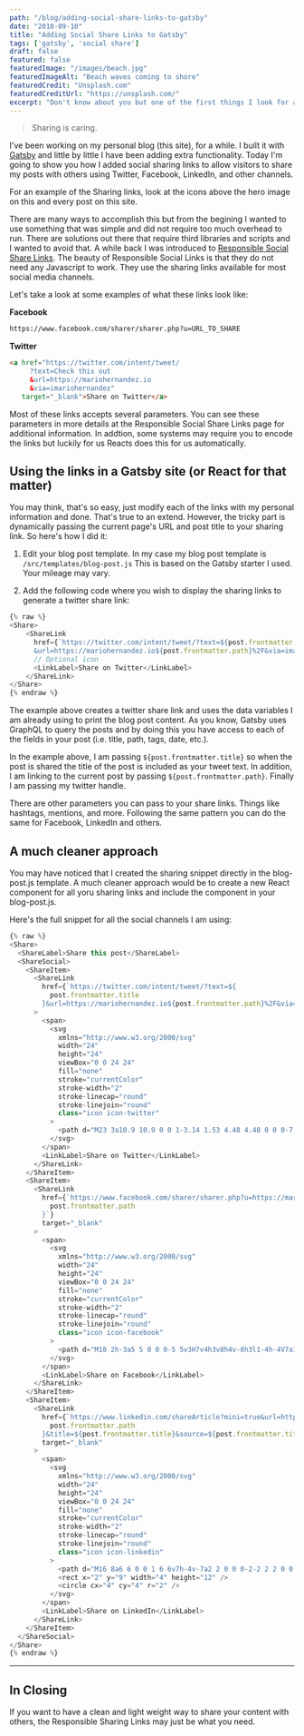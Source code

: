 ```yaml
---
path: "/blog/adding-social-share-links-to-gatsby"
date: "2018-09-10"
title: "Adding Social Share Links to Gatsby"
tags: ['gatsby', 'social share']
draft: false
featured: false
featuredImage: "/images/beach.jpg"
featuredImageAlt: "Beach waves coming to shore"
featuredCredit: "Unsplash.com"
featuredCreditUrl: "https://unsplash.com/"
excerpt: "Don't know about you but one of the first things I look for after reading a great article online is how to share it with others."
---
```

<blockquote>Sharing is caring.</blockquote>

I've been working on my personal blog (this site), for a while.  I built it with [Gatsby](https://www.gatsbyjs.org/) and little by little I have been adding extra functionality.  Today I'm going to show you how I added social sharing links to allow visitors to share my posts with others using Twitter, Facebook, LinkedIn, and other channels.

For an example of the Sharing links, look at the icons above the hero image on this and every post on this site.


There are many ways to accomplish this but from the begining I wanted to use something that was simple and did not require too much overhead to run.  There are solutions out there that require third libraries and scripts and I wanted to avoid that.  A while back I was introduced to [Responsible Social Share Links](https://jonsuh.com/blog/social-share-links/).  The beauty of Responsible Social Links is that they do not need any Javascript to work.  They use the sharing links available for most social media channels.

Let's take a look at some examples of what these links look like:

**Facebook**
```html
https://www.facebook.com/sharer/sharer.php?u=URL_TO_SHARE
```

**Twitter**
```html
<a href="https://twitter.com/intent/tweet/
     ?text=Check this out
     &url=https://mariohernandez.io
     &via=imariohernandez"
   target="_blank">Share on Twitter</a>
```

Most of these links accepts several parameters. You can see these parameters in more details at the Responsible Social Share Links page for additional information.  In addtion, some systems may require you to encode the links but luckily for us Reacts does this for us automatically.


## Using the links in a Gatsby site (or React for that matter)

You may think, that's so easy, just modify each of the links with my personal information and done.  That's true to an extend.  However, the tricky part is dynamically passing the current page's URL and post title to your sharing link.  So here's how I did it:

1. Edit your blog post template.  In my case my blog post template is `/src/templates/blog-post.js`  This is based on the Gatsby starter I used.  Your mileage may vary.

2. Add the following code where you wish to display the sharing links to generate a twitter share link:
```javascript
{% raw %}
<Share>
    <ShareLink
      href={`https://twitter.com/intent/tweet/?text=${post.frontmatter.title}
      &url=https://mariohernandez.io${post.frontmatter.path}%2F&via=imariohernandez`}>
      // Optional icon
      <LinkLabel>Share on Twitter</LinkLabel>
    </ShareLink>
</Share>
{% endraw %}
```

The example above creates a twitter share link and uses the data variables I am already using to print the blog post content.  As you know, Gatsby uses GraphQL to query the posts and by doing this you have access to each of the fields in your post (i.e. title, path, tags, date, etc.).

In the example above, I am passing `${post.frontmatter.title}` so when the post is shared the title of the post is included as your tweet text.  In addition, I am linking to the current post by passing `${post.frontmatter.path}`.  Finally I am passing my twitter handle.

There are other parameters  you can pass to your share links.  Things like hashtags, mentions, and more.  Following the same pattern you can do the same for Facebook, LinkedIn and others.


## A much cleaner approach

You may have noticed that I created the sharing snippet directly in the blog-post.js template.  A much cleaner approach would be to create a new React component for all yoru sharing links and include the component in your blog-post.js.


Here's the full snippet for all the social channels I am using:
```javascript
{% raw %}
<Share>
  <ShareLabel>Share this post</ShareLabel>
  <ShareSocial>
    <ShareItem>
      <ShareLink
        href={`https://twitter.com/intent/tweet/?text=${
          post.frontmatter.title
        }&url=https://mariohernandez.io${post.frontmatter.path}%2F&via=imariohernandez`}
      >
        <span>
          <svg
            xmlns="http://www.w3.org/2000/svg"
            width="24"
            height="24"
            viewBox="0 0 24 24"
            fill="none"
            stroke="currentColor"
            stroke-width="2"
            stroke-linecap="round"
            stroke-linejoin="round"
            class="icon icon-twitter"
          >
            <path d="M23 3a10.9 10.9 0 0 1-3.14 1.53 4.48 4.48 0 0 0-7.86 3v1A10.66 10.66 0 0 1 3 4s-4 9 5 13a11.64 11.64 0 0 1-7 2c9 5 20 0 20-11.5a4.5 4.5 0 0 0-.08-.83A7.72 7.72 0 0 0 23 3z" />
          </svg>
        </span>
        <LinkLabel>Share on Twitter</LinkLabel>
      </ShareLink>
    </ShareItem>
    <ShareItem>
      <ShareLink
        href={`https://www.facebook.com/sharer/sharer.php?u=https://mariohernandez.io${
          post.frontmatter.path
        }`}
        target="_blank"
      >
        <span>
          <svg
            xmlns="http://www.w3.org/2000/svg"
            width="24"
            height="24"
            viewBox="0 0 24 24"
            fill="none"
            stroke="currentColor"
            stroke-width="2"
            stroke-linecap="round"
            stroke-linejoin="round"
            class="icon icon-facebook"
          >
            <path d="M18 2h-3a5 5 0 0 0-5 5v3H7v4h3v8h4v-8h3l1-4h-4V7a1 1 0 0 1 1-1h3z" />
          </svg>
        </span>
        <LinkLabel>Share on Facebook</LinkLabel>
      </ShareLink>
    </ShareItem>
    <ShareItem>
      <ShareLink
        href={`https://www.linkedin.com/shareArticle?mini=true&url=https://mariohernandez.io${
          post.frontmatter.path
        }&title=${post.frontmatter.title}&source=${post.frontmatter.title}`}
        target="_blank"
      >
        <span>
          <svg
            xmlns="http://www.w3.org/2000/svg"
            width="24"
            height="24"
            viewBox="0 0 24 24"
            fill="none"
            stroke="currentColor"
            stroke-width="2"
            stroke-linecap="round"
            stroke-linejoin="round"
            class="icon icon-linkedin"
          >
            <path d="M16 8a6 6 0 0 1 6 6v7h-4v-7a2 2 0 0 0-2-2 2 2 0 0 0-2 2v7h-4v-7a6 6 0 0 1 6-6z" />
            <rect x="2" y="9" width="4" height="12" />
            <circle cx="4" cy="4" r="2" />
          </svg>
        </span>
        <LinkLabel>Share on LinkedIn</LinkLabel>
      </ShareLink>
    </ShareItem>
  </ShareSocial>
</Share>
{% endraw %}
```

---

## In Closing

If you want to have a clean and light weight way to share your content with others, the Responsible Sharing Links may just be what you need.
